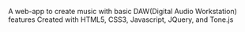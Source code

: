 A web-app to create music with basic DAW(Digital Audio Workstation) features
Created with HTML5, CSS3, Javascript, JQuery, and Tone.js